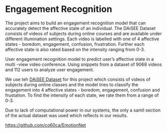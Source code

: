 # Engagement Recognition


The project aims to build an engagement recognition model that can accurately detect the affective state of an individual. The DAiSEE Dataset consists of videos of subjects during online courses and are available under different illumination settings. Each video is labelled with one of 4 affective states - boredom, engagement, confusion, frustration. Further each affective state is also rated based on the intensity ranging from 0-3.

User engagement recognition model to predict user’s affective state in a multi -view video conference. Using snippets from a dataset of 9068 videos
and 112 users to analyze user engagement.

We use teh [DAiSEE Dataset](https://docs.activeloop.ai/datasets/daisee-dataset) for this project which consists of videos of subjects during online classes and the model tries to classify the engagement into 4 affective states - boredom, engagement, confusion and frustation. To find the intensity of each state, we rate them from a range of 0-3.

Due to lack of computational power in our systems, the only a samll section of the actual dataset was used which reflects in our results.


https://github.com/co60ca/EmotionNet
